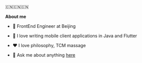 
🇨🇳🇨🇳🇨🇳

**About me**

- 💼 FrontEnd Engineer at Beijing

- 🌱 I love writing mobile client applications in Java and Flutter

- ❤️ I love philosophy, TCM massage

- 💬 Ask me about anything [here](https://github.com/OldJii/oldjii/issues)
